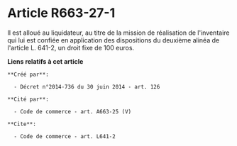 # Article R663-27-1

Il est alloué au liquidateur, au titre de la mission de réalisation de l'inventaire qui lui est confiée en application des
dispositions du deuxième alinéa de l'article L. 641-2, un droit fixe de 100 euros.

**Liens relatifs à cet article**

	**Créé par**:

	  - Décret n°2014-736 du 30 juin 2014 - art. 126

	**Cité par**:

	  - Code de commerce - art. A663-25 (V)

	**Cite**:

	  - Code de commerce - art. L641-2

